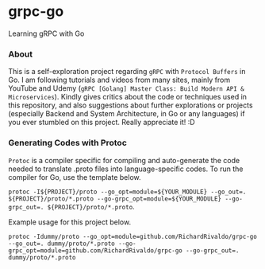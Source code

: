 # grpc-go

Learning gRPC with Go

### About

This is a self-exploration project regarding `gRPC` with `Protocol Buffers` in Go. I am following tutorials and videos from many sites, mainly from YouTube and Udemy (`gRPC [Golang] Master Class: Build Modern API & Microservices`). Kindly gives critics about the code or techniques used in this repository, and also suggestions about further explorations or projects (especially Backend and System Architecture, in Go or any languages) if you ever stumbled on this project. Really appreciate it! :D

### Generating Codes with Protoc

`Protoc` is a compiler specific for compiling and auto-generate the code needed to translate .proto files into language-specific codes. To run the compiler for Go, use the template below.

`protoc -I${PROJECT}/proto --go_opt=module=${YOUR_MODULE} --go_out=. ${PROJECT}/proto/*.proto --go-grpc_opt=module=${YOUR_MODULE} --go-grpc_out=. ${PROJECT}/proto/*.proto`.

Example usage for this project below.

`protoc -Idummy/proto --go_opt=module=github.com/RichardRivaldo/grpc-go --go_out=. dummy/proto/*.proto --go-grpc_opt=module=github.com/RichardRivaldo/grpc-go --go-grpc_out=. dummy/proto/*.proto`
